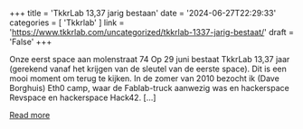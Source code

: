 +++
title = 'TkkrLab 13,37 jarig bestaan'
date = '2024-06-27T22:29:33'
categories = [ 
 'Tkkrlab' 
] 
link = 'https://www.tkkrlab.com/uncategorized/tkkrlab-1337-jarig-bestaat/'
draft = 'False'
+++

Onze eerst space aan molenstraat 74 Op 29 juni bestaat TkkrLab 13,37 jaar (gerekend vanaf het krijgen van de sleutel van de eerste space). Dit is een mooi moment om terug te kijken. In de zomer van 2010 bezocht ik (Dave Borghuis) Eth0 camp, waar de Fablab-truck aanwezig was en hackerspace Revspace en hackerspace Hack42. [&#8230;]

[Read more](https://www.tkkrlab.com/uncategorized/tkkrlab-1337-jarig-bestaat/)
